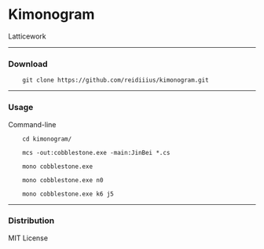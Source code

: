 # Kimonogram
Latticework

---

### Download

        git clone https://github.com/reidiiius/kimonogram.git

---

### Usage
Command-line

        cd kimonogram/

        mcs -out:cobblestone.exe -main:JinBei *.cs

        mono cobblestone.exe

        mono cobblestone.exe n0

        mono cobblestone.exe k6 j5

---

### Distribution
MIT License

